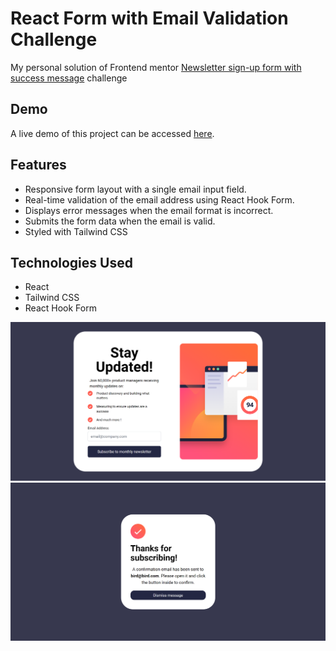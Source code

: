# React Form with Email Validation Challenge

My personal solution of Frontend mentor [Newsletter sign-up form with success message](https://www.frontendmentor.io/challenges/newsletter-signup-form-with-success-message-3FC1AZbNrv) challenge


## Demo

A live demo of this project can be accessed [here](https://viniciusmassari.github.io/react-form-FM/).


## Features

- Responsive form layout with a single email input field.
- Real-time validation of the email address using React Hook Form.
- Displays error messages when the email format is incorrect.
- Submits the form data when the email is valid.
- Styled with Tailwind CSS 

## Technologies Used

- React
- Tailwind CSS
- React Hook Form

![desktop](./src/.github/desktop.png)
![desktop_success](./src/.github/desktop_success.png)